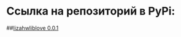 # Ссылка на репозиторий в PyPi:

##[lizahwliblove 0.0.1 ](https://pypi.org/project/lizahwliblove/0.0.1/)
